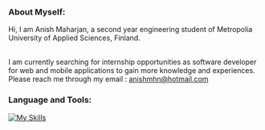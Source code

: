 ### About Myself:

Hi, I am Anish Maharjan, a second year engineering student of Metropolia University of Applied Sciences, Finland.

<br>
I am currently searching for internship opportunities as software developer for web and mobile applications to gain more knowledge and experiences.
Please reach me through my email : <a href = "mailto: anishmhn@hotmail.com">anishmhn@hotmail.com</a>

### Language and Tools:
[![My Skills](https://skills.thijs.gg/icons?i=js,html,css,java,kotlin,nodejs,react,git,c,mysql,figma)](https://skills.thijs.gg)
